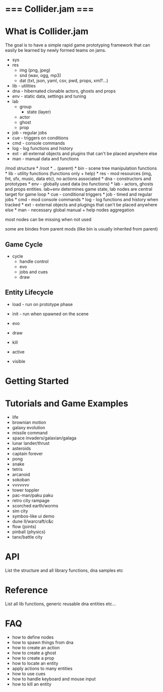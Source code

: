 === Collider.jam ===
====================


What is Collider.jam
====================

The goal is to have a simple rapid game prototyping framework
that can easily be learned by newly formed teams on jams.

* sys
* res
    * img (png, jpeg)
    * snd (wav, ogg, mp3)
    * dat (txt, json, yaml, csv, pwd, props, xml?...)
* lib - utilities
* dna - hibernated clonable actors, ghosts and props
* env - static data, settings and tuning
* lab
    * group
        * state (layer)
    * actor
    * ghost
    * prop
* job - regular jobs
* cue - triggers on conditions
* cmd - console commands
* log - log functions and history
* ext - all external objects and plugins that can't be placed anywhere else
* man - manual data and functions

/mod structure
    * /root
    * .. (parent)
    * bin - scene tree manipulation functions
    * lib - utility functions (functions only + help)
    * res - mod resources (img, fnt, sfx, music, data etc), no actions associated
    * dna - constructors and prototypes
    * env - globally used data (no functions)
    * lab - actors, ghosts and props entities. lab+env determines game state, lab nodes are central target for game loop
    * cue - conditional triggers
    * job - timed and regular jobs
    * cmd - mod console commands
    * log - log functions and history when tracked
    * ext - external objects and plugings that can't be placed anywhere else
    * man - necessary global manual + help nodes aggregation

most nodes can be missing when not used

some are bindes from parent mods (like bin is usually inherited from parent)


Game Cycle
----------

* cycle
    * handle control
    * evo
    * jobs and cues
    * draw

Entity Lifecycle
----------------

* load - run on prototype phase
* init - run when spawned on the scene
* evo
* draw
* kill

* active
* visible



Getting Started
===============


Tutorials and Game Examples
===========================

* life
* brownian motion
* galaxy evolution
* missile command
* space invaders/galaxian/galaga
* lunar lander/thrust
* asteroids
* captain forever
* pong
* snake
* tetris
* arcanoid
* sokoban
* vvvvvvv
* tower toppler
* pac-man/paku paku
* retro city rampage
* scorched earth/worms
* sim city
* symbos-like ui demo
* dune II/warcraft/c&c
* flow (joints)
* pinball (physics)
* tanx/battle city


API
===
List the structure and all library functions, dna samples etc

Reference
=========
List all lib functions, generic reusable dna entities etc...

FAQ
===
- how to define nodes
- how to spawn things from dna
- how to create an action
- how to create a ghost
- how to create a prop
- how to locate an entity
- apply actions to many entities
- how to use cues
- how to handle keyboard and mouse input
- how to kill an entity

